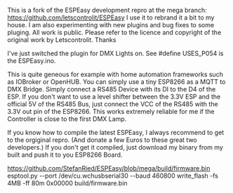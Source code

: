 This is a fork of the ESPEasy development repro at the mega branch: https://github.com/letscontrolit/ESPEasy
I use it to rebrand it a bit to my house.
I am also experimenting with new plugins and bug fixes to some pluging.
All work is public.
Please refer to the licence and copyright of the original work by Letscontrolit.
Thanks

I've just switched the plugin for DMX Lights on.
See #define USES_P054 is the ESPEasy.ino.

This is quite geneous for example with home automation frameworks such as IOBroker or OpenHUB. You can simply use a tiny ESP8266 as a MQTT to DMX Bridge.
Simply connect a RS485 Device with its DI to the D4 of the ESP. If you don't want to use a level shifter between the 3.3V ESP and the official 5V of the RS485 Bus, just connect the VCC of the RS485 with the 3.3V out pin of the ESP8266. This works extremely reliable for me if the Controller is close to the first DMX Lamp.

If you know how to compile the latest ESPEasy, I always recommend to get to the orgiginal repro. (And donate a few Euros to these great two developers.)
If you don't get it compiled, just download my binary from my built and push it to you ESP8266 Board.

https://github.com/StefanRied/ESPEasy/blob/mega/build/firmware.bin
esptool.py --port /dev/cu.wchusbserial30 --baud 460800 write_flash -fs 4MB -ff 80m 0x00000 build/firmware.bin
